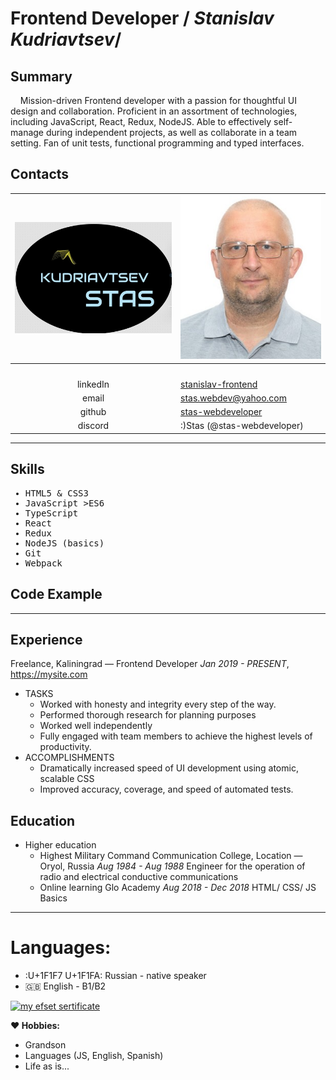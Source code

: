 # Frontend Developer / *Stanislav Kudriavtsev*/
##  Summary
&nbsp;&nbsp;&nbsp;&nbsp;Mission-driven Frontend developer with a passion for thoughtful UI design and collaboration.
Proficient in an assortment of technologies, including JavaScript, React, Redux,  NodeJS. Able to effectively self-manage during independent projects, as well as collaborate in a team setting.
Fan of unit tests, functional programming and typed interfaces.
##  Contacts

| ![my Logo](assets/Logo_450.jpg "My Logo") | ![my Face](assets/MyFace_cr_280.jpg "I Am formal")           |
| :-----------------: | :-------------------------------------------------------------------- |
| <img width=300>     | <img width=280>                                                       |
|  linkedIn |	[stanislav-frontend](https://www.linkedin.com/in/stanislav-frontend/) |
|  email     |	stas.webdev@yahoo.com                                                 |
|  github    |	[stas-webdeveloper](https://github.com/stas-webdeveloper)             |
|  discord  |	:)Stas (@stas-webdeveloper)                                           |


-----
## Skills

<samp>

* HTML5 & CSS3
* JavaScript >ES6
* TypeScript
* React
* Redux
* NodeJS (basics)
* Git
* Webpack  

</samp>

## Code Example
-----
## Experience

Freelance, Kaliningrad — Frontend Developer
*Jan  2019 - PRESENT*, https://mysite.com
* TASKS
    * Worked with honesty and integrity every step of the way.
    * Performed thorough research for planning purposes
    * Worked well independently
    * Fully engaged with team members to achieve the highest levels of productivity.
* ACCOMPLISHMENTS
    * Dramatically increased speed of UI development using atomic, scalable CSS
    * Improved accuracy, coverage, and speed of automated tests.

## Education
* Higher education
  * Highest Military Command Communication College, Location — Oryol, Russia
  *Aug 1984 - Aug 1988*
  Engineer for the operation of radio and electrical conductive communications
  * Online learning
  Glo Academy
  *Aug 2018 - Dec 2018*
  HTML/ CSS/ JS Basics
-----
# Languages:

   * :U+1F1F7 U+1F1FA: Russian - native speaker
   * :uk: English - B1/B2  


  [<img width=200 alt="my efset sertificate" src="assets/The official EF SET Certificate™ _ Stanislav Kudriavtsev.jpg" />][efset]


**:heart: Hobbies:**
  * Grandson
  * Languages (JS, English, Spanish)
  * Life as is...


[efset]:https://www.efset.org/cert/JS2U4M
